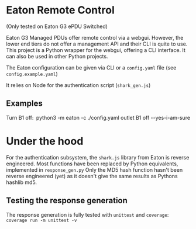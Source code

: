 # Eaton Remote Control
(Only tested on Eaton G3 ePDU Switched)

Eaton G3 Managed PDUs offer remote control via a webgui.
However, the lower end tiers do not offer a management API and their CLI is quite to use.
This project is a Python wrapper for the webgui, offering a CLI interface.
It can also be used in other Python projects.  

The Eaton configuration can be given via CLI or a `config.yaml` file (see `config.example.yaml`)

It relies on Node for the authentication script (`shark_gen.js`)

## Examples

Turn B1 off:`
`python3 -m eaton -c ./config.yaml outlet B1 off --yes-i-am-sure

# Under the hood
For the authentication subsystem, the `shark.js` library from Eaton is reverse engineered.
Most functions have been replaced by Python equivalents, implemented in `response_gen.py`
Only the MD5 hash function hasn't been reverse engineered (yet) as it doesn't give the same
results as Pythons hashlib md5.

## Testing the response generation
The response generation is fully tested with `unittest` and `coverage`:  
`coverage run -m unittest -v`
